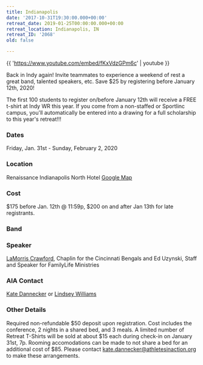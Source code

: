 ```yaml
---
title: Indianapolis
date: '2017-10-31T19:30:00.000+00:00'
retreat_date: 2019-01-25T00:00:00.000+00:00
retreat_location: Indianapolis, IN
retreat_ID: '2068'
old: false

---
```

{{ 'https://www.youtube.com/embed/fKxVdzGPm6c' | youtube }}

Back in Indy again! Invite teammates to experience a weekend of rest a great band, talented speakers, etc. Save $25 by registering before January 12th, 2020!

The first 100 students to register on/before January 12th will receive a FREE t-shirt at Indy WR this year. If you come from a non-staffed or Sportlinc campus, you'll automatically be entered into a drawing for a full scholarship to this year's retreat!!!

### Dates

Friday, Jan. 31st -  Sunday, February 2, 2020

### Location

Renaissance Indianapolis North Hotel [Google Map](https://goo.gl/maps/x9Ti2NecZj42)

### Cost

$175 before Jan. 12th @ 11:59p, $200 on and after Jan 13th for late registrants.

### Band

### Speaker

[LaMorris Crawford](http://www.lamorriscrawford.com/), Chaplin for the Cincinnati Bengals and Ed Uzynski, Staff and Speaker for FamilyLife Ministries

### AIA Contact

[Kate Dannecker](mailto:kate.dannecker@athletesinaction.org) or [Lindsey Williams](lindsey.williams@athletesinaction.org "Lindsey Williams")

### Other Details

Required non-refundable $50 deposit upon registration. Cost includes the conference, 2 nights in a shared bed, and 3 meals. A limited number of Retreat T-Shirts will be sold at about $15 each during check-in on January 31st, 7p. Rooming accomodations can be made to not share a bed for an additional cost of $85. Please contact kate.dannecker@athletesinaction.org to make these arrangements.  